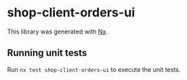 # shop-client-orders-ui

This library was generated with [Nx](https://nx.dev).

## Running unit tests

Run `nx test shop-client-orders-ui` to execute the unit tests.
